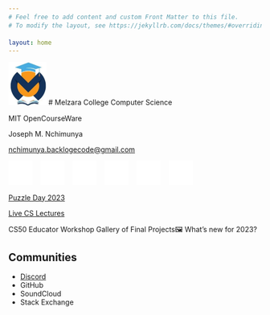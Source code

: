 ```yaml
---
# Feel free to add content and custom Front Matter to this file.
# To modify the layout, see https://jekyllrb.com/docs/themes/#overriding-theme-defaults

layout: home
---
```


<img src="/m-logo.jpg" width="15%" height="15%">
# Melzara College
Computer Science

MIT OpenCourseWare

Joseph M. Nchimunya

[nchimunya.backlogecode@gmail.com](mailto:nchimunya.backlogecode@gmail.com)

[![website](./img/globe-dark.svg)](https://nchimunya.netlify.app/)
&nbsp;&nbsp;
[![website](./img/twitter-dark.svg)](https://twitter.com/Xvlll8two#gh-dark-mode-only)
&nbsp;&nbsp;
[![website](./img/linkedin-dark.svg)](https://www.linkedin.com/in/joseph-mathias-nchimunya-4aaa54198/#gh-dark-mode-only)
&nbsp;&nbsp;
[![website](./img/instagram-dark.svg)](https://www.instagram.com/xvlll8two/#gh-dark-mode-only)
&nbsp;&nbsp;
[![website](./img/github-dark.svg)](https://www.github.com/joseph-mathias/#gh-dark-mode-only)
&nbsp;&nbsp;
[![website](./img/github-dark.svg)](https://www.github.com/nchimunya-joseph/#gh-dark-mode-only)


[Puzzle Day 2023][discord]

[Live CS Lectures](https://meet.google.com/zwh-ykzb-sse)

CS50 Educator Workshop
Gallery of Final Projects🖼️
What’s new for 2023?

## Communities
-    [Discord][discord]
-    GitHub
-    SoundCloud
-    Stack Exchange

[website]: https://nchimunya.netlify.app/
[twitter]: https://twitter.com/Xvlll8two
[youtube]: https://www.youtube.com/channel/UCbYN_YcAYpXsYsZEXmw2piQ
[instagram]: https://www.instagram.com/xvlll8two/
[linkedin]: https://www.linkedin.com/in/joseph-mathias-nchimunya-4aaa54198/
[discord]: https://discord.gg/ThR7HxtX
